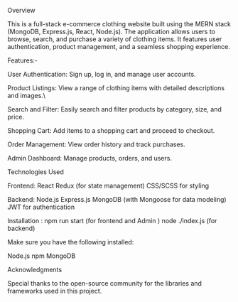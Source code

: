 Overview


This is a full-stack e-commerce clothing website built using the MERN stack (MongoDB, Express.js, React, Node.js). The application allows users to browse, search, and purchase a variety of clothing items. It features user authentication, product management, and a seamless shopping experience.

Features:-

User Authentication: Sign up, log in, and manage user accounts.


Product Listings: View a range of clothing items with detailed descriptions and images.\


Search and Filter: Easily search and filter products by category, size, and price.



Shopping Cart: Add items to a shopping cart and proceed to checkout.


Order Management: View order history and track purchases.


Admin Dashboard: Manage products, orders, and users.


Technologies Used


Frontend:
React
Redux (for state management)
CSS/SCSS for styling


Backend:
Node.js
Express.js
MongoDB (with Mongoose for data modeling)
JWT for authentication

Installation : npm run start (for frontend and Admin ) node ./index.js (for backend)



Make sure you have the following installed:

Node.js
npm
MongoDB


Acknowledgments

Special thanks to the open-source community for the libraries and frameworks used in this project.
